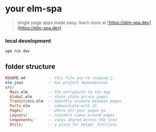 # your elm-spa
> single page apps made easy. learn more at [https://elm-spa.dev](https://elm-spa.dev)

### local development

```
npm run dev
```

## folder structure

```elm
README.md          -- this file you're reading 👀
elm.json           -- has project dependencies
src/
  Main.elm         -- the entrypoint to the app
  Global.elm       -- share state across pages
  Transitions.elm  -- smoothly animate between pages
  Ports.elm        -- communicate with JS
  Pages/           -- where all your pages go
  Layouts/         -- reusable views around pages
  Components/      -- views shared across the site
  Utils/           -- a place for helper functions
```